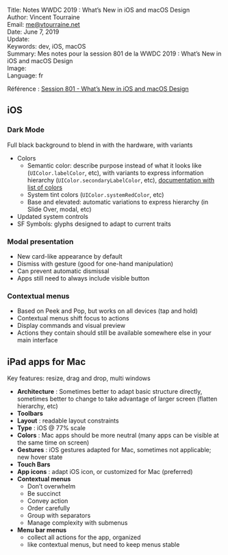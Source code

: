 Title:     Notes WWDC 2019 : What’s New in iOS and macOS Design  
Author:    Vincent Tourraine  
Email:     me@vtourraine.net  
Date:      June 7, 2019  
Update:    
Keywords:  dev, iOS, macOS  
Summary:   Mes notes pour la session 801 de la WWDC 2019 : What’s New in iOS and macOS Design  
Image:     
Language:  fr  


Référence : [Session 801 - What’s New in iOS and macOS Design](https://developer.apple.com/videos/play/wwdc2019/801/)

## iOS

### Dark Mode
Full black background to blend in with the hardware, with variants

- Colors
    - Semantic color: describe purpose instead of what it looks like (`UIColor.labelColor`, etc), with variants to express information hierarchy (`UIColor.secondaryLabelColor`, etc), [documentation with list of colors](https://developer.apple.com/documentation/uikit/uicolor/ui_element_colors)
    - System tint colors (`UIColor.systemRedColor`, etc)
    - Base and elevated: automatic variations to express hierarchy (in Slide Over, modal, etc)
- Updated system controls
- SF Symbols: glyphs designed to adapt to current traits

### Modal presentation
- New card-like appearance by default
- Dismiss with gesture (good for one-hand manipulation)
- Can prevent automatic dismissal
- Apps still need to always include visible button

### Contextual menus
- Based on Peek and Pop, but works on all devices (tap and hold)
- Contextual menus shift focus to actions
- Display commands and visual preview
- Actions they contain should still be available somewhere else in your main interface

## iPad apps for Mac

Key features: resize, drag and drop, multi windows

- **Architecture** : Sometimes better to adapt basic structure directly, sometimes better to change to take advantage of larger screen (flatten hierarchy, etc)
- **Toolbars**
- **Layout** : readable layout constraints
- **Type** : iOS @ 77% scale
- **Colors** : Mac apps should be more neutral (many apps can be visible at the same time on screen)
- **Gestures** : iOS gestures adapted for Mac, sometimes not applicable; new hover state
- **Touch Bars**
- **App icons** : adapt iOS icon, or customized for Mac (preferred)
- **Contextual menus**
    - Don’t overwhelm 
    - Be succinct
    - Convey action
    - Order carefully
    - Group with separators
    - Manage complexity with submenus
- **Menu bar menus**
    - collect all actions for the app, organized
    - like contextual menus, but need to keep menus stable
